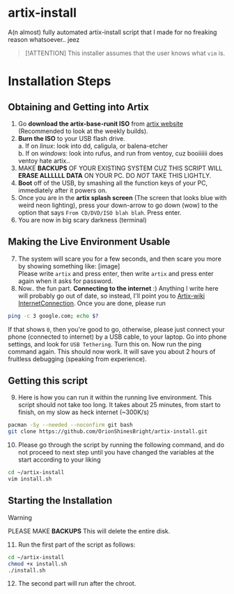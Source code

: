 # artix-install
A(n almost) fully automated artix-install script that I made for no freaking reason whatsoever.. jeez
> [!ATTENTION]
> This installer assumes that the user knows what `vim` is.

# Installation Steps
## Obtaining and Getting into Artix
1. Go **download the artix-base-runit ISO** from [artix website](https://artixlinux.org/download.php) (Recommended to look at the weekly builds).
2. **Burn the ISO** to your USB flash drive.<br>
  a. If on *linux*: look into dd, caligula, or balena-etcher<br>
  b. If on *windows*: look into rufus, and run from ventoy, cuz booiiiiii does ventoy hate artix..<br>
3. MAKE **BACKUPS** OF YOUR EXISTING SYSTEM CUZ THIS SCRIPT WILL **ERASE ALLLLLL DATA** ON YOUR PC. DO *NOT* TAKE THIS LIGHTLY.
4. **Boot** off of the USB, by smashing all the function keys of your PC, immediately after it powers on.
5. Once you are in the **artix splash screen** (The screen that looks blue with weird neon lighting), press your down-arrow to go down (wow) to the option that says `From CD/DVD/ISO blah blah`. Press enter.
6. You are now in big scary darkness (terminal)
## Making the Live Environment Usable
7. The system will scare you for a few seconds, and then scare you more by showing something like: [image]<br>
Please write `artix` and press enter, then write `artix` and press enter again when it asks for password.
8. Now.. the fun part. **Connecting to the internet** :) Anything I write here will probably go out of date, so instead, I'll point you to [Artix-wiki InternetConnection](https://wiki.artixlinux.org/Main/Installation#Connect_to_the_Internet). Once you are done, please run
```bash
ping -c 3 google.com; echo $?
```
If that shows `0`, then you're good to go, otherwise, please just connect your phone (connected to internet) by a USB cable, to your laptop. Go into phone settings, and look for `USB Tethering`. Turn this on. Now run the ping command again. This should now work. It will save you about 2 hours of fruitless debugging (speaking from experience).
## Getting this script
9. Here is how you can run it within the running live environment. This script should not take too long. It takes about 25 minutes, from start to finish, on my slow as heck internet (~300K/s)
```bash
pacman -Sy --needed --noconfirm git bash
git clone https://github.com/OrionShinesBright/artix-install.git
```
10. Please go through the script by running the following command, and do not proceed to next step until you have changed the variables at the start according to your liking
```bash
cd ~/artix-install
vim install.sh
```
## Starting the Installation
> [!WARNING]
> PLEASE MAKE **BACKUPS**
> This will delete the entire disk.
11. Run the first part of the script as follows:
```bash
cd ~/artix-install
chmod +x install.sh
./install.sh
```
12. The second part will run after the chroot.
